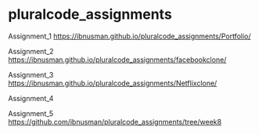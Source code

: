 # pluralcode_assignments

Assignment_1
https://ibnusman.github.io/pluralcode_assignments/Portfolio/

Assignment_2
https://ibnusman.github.io/pluralcode_assignments/facebookclone/

Assignment_3
https://ibnusman.github.io/pluralcode_assignments/Netflixclone/

Assignment_4


Assignment_5
https://github.com/ibnusman/pluralcode_assignments/tree/week8
